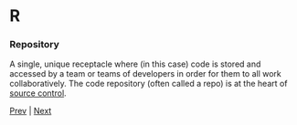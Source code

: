 # R

### Repository
A single, unique receptacle where (in this case) code is stored and accessed by a team or teams of developers in order for them to all work collaboratively. The code repository (often called a repo) is at the heart of [source control](./s.md#source-control).

[Prev](./q.md) | [Next](./s.md)
